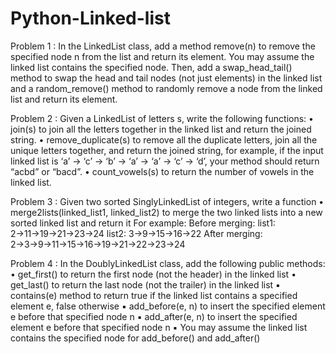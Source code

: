 # Python-Linked-list
Problem 1 : In the LinkedList class, add a method remove(n) to remove the specified node n from the list and return  its element. You may assume the linked list contains the specified node. Then, add a swap_head_tail() method to swap the head and tail nodes (not just elements) in the linked  list and a random_remove() method to randomly remove a node from the linked list and return its  element.

Problem 2 : Given a LinkedList of letters s, write the following functions: • join(s) to join all the letters together in the linked list and return the joined string. • remove_duplicate(s) to remove all the duplicate letters, join all the unique letters together, and  return the joined string, for example, if the input linked list is ‘a’ → ‘c’ → ‘b’ → ‘a’ → ‘a’ → ‘c’ → ‘d’,  your method should return “acbd” or “bacd”. • count_vowels(s) to return the number of vowels in the linked list.  

Problem 3 : Given two sorted SinglyLinkedList of integers, write a function • merge2lists(linked_list1, linked_list2) to merge the two linked lists into a new sorted linked list and  return it For example: Before merging: list1: 2→11→19→21→23→24 list2: 3→9→15→16→22 After merging: 2→3→9→11→15→16→19→21→22→23→24  

Problem 4 : In the DoublyLinkedList class, add the following public methods: • get_first() to return the first node (not the header) in the linked list • get_last() to return the last node (not the trailer) in the linked list ▪ contains(e) method to return true if the linked list contains a specified element e, false otherwise ▪ add_before(e, n) to insert the specified element e before that specified node n ▪ add_after(e, n) to insert the specified element e before that specified node n ▪ You may assume the linked list contains the specified node for add_before() and add_after()
